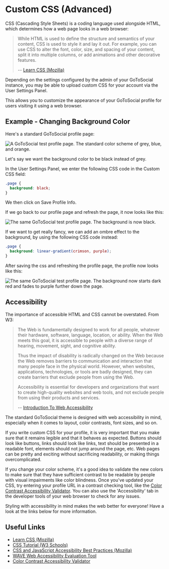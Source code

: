 # Custom CSS (Advanced)

CSS (Cascading Style Sheets) is a coding language used alongside HTML, which determines how a web page looks in a web browser:

> While HTML is used to define the structure and semantics of your content, CSS is used to style it and lay it out. For example, you can use CSS to alter the font, color, size, and spacing of your content, split it into multiple columns, or add animations and other decorative features.
>
> -- [Learn CSS (Mozilla)](https://developer.mozilla.org/en-US/docs/Learn/CSS)

Depending on the settings configured by the admin of your GoToSocial instance, you may be able to upload custom CSS for your account via the User Settings Panel.

This allows you to customize the appearance of your GoToSocial profile for users visiting it using a web browser.

## Example - Changing Background Color

Here's a standard GoToSocial profile page:

![A GoToSocial test profile page. The standard color scheme of grey, blue, and orange.](./../public/cssstandard.png)

Let's say we want the background color to be black instead of grey.

In the User Settings Panel, we enter the following CSS code in the Custom CSS field:

```css
.page {
  background: black;
}
```

We then click on Save Profile Info.

If we go back to our profile page and refresh the page, it now looks like this:

![The same GoToSocial test profile page. The background is now black.](./../public/cssblack.png)

If we want to get really fancy, we can add an ombre effect to the background, by using the following CSS code instead:

```css
.page {
  background: linear-gradient(crimson, purple);
}
```

After saving the css and refreshing the profile page, the profile now looks like this:

![The same GoToSocial test profile page. The background now starts dark red and fades to purple further down the page.](./../public/cssgradient.png)

## Accessibility

The importance of accessible HTML and CSS cannot be overstated. From W3:

> The Web is fundamentally designed to work for all people, whatever their hardware, software, language, location, or ability. When the Web meets this goal, it is accessible to people with a diverse range of hearing, movement, sight, and cognitive ability.
>
> Thus the impact of disability is radically changed on the Web because the Web removes barriers to communication and interaction that many people face in the physical world. However, when websites, applications, technologies, or tools are badly designed, they can create barriers that exclude people from using the Web.
>
> Accessibility is essential for developers and organizations that want to create high-quality websites and web tools, and not exclude people from using their products and services.
>
> -- [Introduction To Web Accessibility](https://www.w3.org/WAI/fundamentals/accessibility-intro/)

The standard GoToSocial theme is designed with web accessibility in mind, especially when it comes to layout, color contrasts, font sizes, and so on.

If you write custom CSS for your profile, it is very important that you make sure that it remains legible and that it behaves as expected. Buttons should look like buttons, links should look like links, text should be presented in a readable font, elements should not jump around the page, etc. Web pages can be pretty and exciting without sacrificing readability, or making things overcomplicated.

If you change your color scheme, it's a good idea to validate the new colors to make sure that they have sufficient contrast to be readable by people with visual impairments like color blindness. Once you've updated your CSS, try entering your profile URL in a contrast checking tool, like the [Color Contrast Accessibility Validator](https://color.a11y.com/Contrast). You can also use the 'Accessibility' tab in the developer tools of your web browser to check for any issues.

Styling with accessibility in mind makes the web better for everyone! Have a look at the links below for more information.

## Useful Links

- [Learn CSS (Mozilla)](https://developer.mozilla.org/en-US/docs/Learn/CSS)
- [CSS Tutorial (W3 Schools)](https://www.w3schools.com/Css/default.asp)
- [CSS and JavaScript Accessibility Best Practices (Mozilla)](https://developer.mozilla.org/en-US/docs/Learn/Accessibility/CSS_and_JavaScript#css)
- [WAVE Web Accessibility Evaluation Tool](https://wave.webaim.org/)
- [Color Contrast Accessibility Validator](https://color.a11y.com/Contrast)

